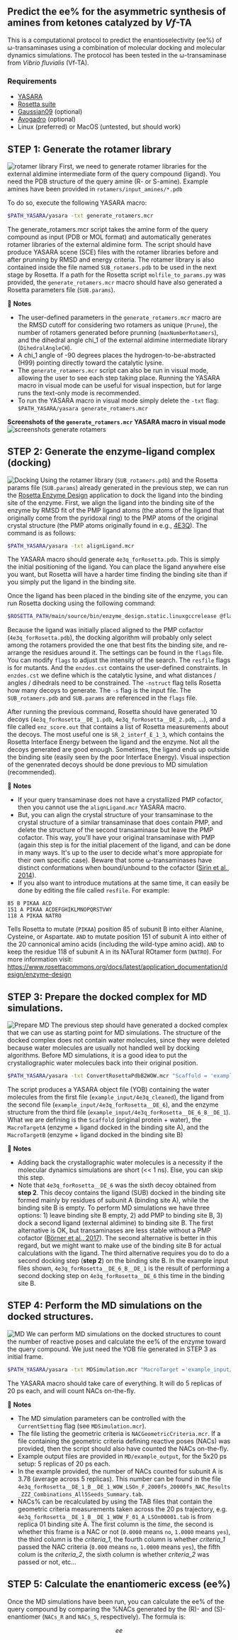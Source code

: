 ## Predict the ee% for the asymmetric synthesis of amines from ketones catalyzed by *Vf*-TA
This is a computational protocol to predict the enantioselectivity (ee%) of ω-transaminases using a combination of molecular docking and molecular dynamics simulations. The protocol has been tested in the ω-transaminase from *Vibrio fluvialis* (Vf-TA).

### Requirements
*	[YASARA](http://yasara.org/)
*	[Rosetta suite](https://www.rosettacommons.org/)
*	[Gaussian09](https://gaussian.com/glossary/g09/) (optional)
*	[Avogadro](https://avogadro.cc/) (optional)
*	Linux (preferred) or MacOS (untested, but should work)

## STEP 1: Generate the rotamer library
![rotamer library](imgs/rotamer_library.png)
First, we need to generate rotamer libraries for the external aldimine intermediate form of the query compound (ligand). You need the PDB structure of the query amine (R- or S-amine). Example amines have been provided in `rotamers/input_amines/*.pdb`

To do so, execute the following YASARA macro:
```bash
$PATH_YASARA/yasara -txt generate_rotamers.mcr
```

The generate_rotamers.mcr script takes the amine form of the query compound as input (PDB or MOL format) and automatically generates rotamer libraries of the external aldimine form. The script should have produce YASARA scene (SCE) files with the rotamer libraries before and after prunning by RMSD and energy criteria. The rotamer library is also contained inside the file named `SUB_rotamers.pdb` to be used in the next stage by Rosetta. If a path for the Rosetta script `molfile_to_params.py` was provided, the `generate_rotamers.mcr` macro should have also generated a Rosetta parameters file (`SUB.params`).

:ledger: **Notes**
*	The user-defined parameters in the `generate_rotamers.mcr` macro are the RMSD cutoff for considering two rotamers as unique (`Prune`), the number of rotamers generated before prunning (`maxNumberRotamers`), and the dihedral angle chi_1 of the external aldimine intermediate library (`DihedralAngleCH`).
*	A chi_1 angle of -90 degrees places the hydrogen-to-be-abstracted (H99) pointing directly toward the catalytic lysine.
*	The `generate_rotamers.mcr` script can also be run in visual mode, allowing the user to see each step taking place. Running the YASARA macro in visual mode can be useful for visual inspection, but for large runs the text-only mode is recommended.
*	To run the YASARA macro in visual mode simply delete the `-txt` flag: `$PATH_YASARA/yasara generate_rotamers.mcr`

**Screenshots of the **`generate_rotamers.mcr`** YASARA macro in visual mode**
![screenshots generate rotamers](imgs/screenshots.png)


## STEP 2: Generate the enzyme-ligand complex (docking)
![Docking](imgs/docking.png)
Using the rotamer library (`SUB_rotamers.pdb`) and the Rosetta params file (`SUB.params`) already generated in the previous step, we can run the [Rosetta Enzyme Design](https://new.rosettacommons.org/docs/latest/application_documentation/design/enzyme-design) application to dock the ligand into the binding site of the enzyme.
First, we align the ligand into the binding site of the enzyme by RMSD fit of the PMP ligand atoms (the atoms of the ligand that originally come from the pyridoxal ring) to the PMP atoms of the original crystal structure (the PMP atoms originally found in e.g., [4E3Q](https://files.rcsb.org/download/4e3q.pdb)). The command is as follows:
```bash
$PATH_YASARA/yasara -txt alignLigand.mcr
```
The YASARA macro should generate `4e3q_forRosetta.pdb`. This is simply the initial positioning of the ligand. You can place the ligand anywhere else you want, but Rosetta will have a harder time finding the binding site than if you simply put the ligand in the binding site.

Once the ligand has been placed in the binding site of the enzyme, you can run Rosetta docking using the following command:
```bash
$ROSETTA_PATH/main/source/bin/enzyme_design.static.linuxgccrelease @flags -resfile resfile -database $ROSETTA_PATH/main/database/ -enzdes::cstfile enzdes.cst -nstruct 10 -s 4e3q_forRosetta.pdb
```
Because the ligand was initially placed aligned to the PMP cofactor (`4e3q_forRosetta.pdb`), the docking algorithm will probably only select among the rotamers provided the one that best fits the binding site, and re-arrange the residues around it. The settings can be found in the `flags` file. You can modify `flags` to adjust the intensity of the search. The `resfile` flags is for mutants. And the `enzdes.cst` contains the user-defined constraints. In `enzdes.cst` we define which is the catalytic lysine, and what distances / angles / dihedrals need to be constrained. The `-nstruct` flag tells Rosetta how many decoys to generate. The `-s` flag is the input file. The `SUB_rotamers.pdb` and `SUB.params` are referenced in the `flags` file.

After running the previous command, Rosetta should have generated 10 decoys (`4e3q_forRosetta__DE_1.pdb`, `4e3q_forRosetta__DE_2.pdb`, ...), and a file called `enz_score.out` that contains a list of Rosetta measurements about the decoys. The most useful one is `SR_2_interf_E_1_3`, which contains the Rosetta Interface Energy between the ligand and the enzyme. Not all the decoys generated are good enough. Sometimes, the ligand ends up outside the binding site (easily seen by the poor Interface Energy). Visual inspection of the genenrated decoys should be done previous to MD simulation (recommended).

:ledger: **Notes**
*	If your query transaminase does not have a crystallized PMP cofactor, then you cannot use the `alignLigand.mcr` YASARA macro. 
*	But, you can align the crystal structure of your transaminase to the crystal structure of a similar transaminase that does contain PMP, and delete the structure of the second transaminase but leave the PMP cofactor. This way, you'll have your original transaminase with PMP (again this step is for the initial placement of the ligand, and can be done in many ways. It's up to the user to decide what's more appropiate for their own specific case). Beware that some ω-transaminases have distinct conformations when bound/unbound to the cofactor ([Sirin et al., 2014](dx.doi.org/10.1021/ci5002185)).
*	If you also want to introduce mutations at the same time, it can easily be done by editing the file called `resfile`. For example:
```
85 B PIKAA ACD
151 A PIKAA ACDEFGHIKLMNOPQRSTVWY
118 A PIKAA NATRO
```

Tells Rosetta to mutate (`PIKAA`) position 85 of subunit B into either Alanine, Cysteine, or Aspartate. `AND` to mutate position 151 of subunit A into either of the 20 cannonical amino acids (including the wild-type amino acid). `AND` to keep the residue 118 of subunit A in its NATural ROtamer form (`NATRO`). For more information visit: https://www.rosettacommons.org/docs/latest/application_documentation/design/enzyme-design 

## STEP 3: Prepare the docked complex for MD simulations.
![Prepare MD](imgs/prepare_MD.png)
The previous step should have generated a docked complex that we can use as starting point for MD simulations. The structure of the docked complex does not contain water molecules, since they were deleted because water molecules are usually not handled well by docking algorithms. Before MD simulations, it is a good idea to put the crystallographic water molecules back into their original position. 
```bash
$PATH_YASARA/yasara -txt ConvertRosettaPdbB2WOW.mcr "Scaffold = 'example_input/4e3q_cleaned'" "MacroTargetA = 'example_input/4e3q_forRosetta__DE_6'" "MacroTargetB = 'example_input/4e3q_forRosetta__DE_6_B__DE_1'"
```
The script produces a YASARA object file (YOB) containing the water molecules from the first file (`example_input/4e3q_cleaned`), the ligand from the second file (`example_input/4e3q_forRosetta__DE_6`), and the enzyme structure from the third file (`example_input/4e3q_forRosetta__DE_6_B__DE_1`). What we are defining is the `Scaffold` (original protein + water), the `MacroTargetA` (enzyme + ligand docked in the binding site A), and the `MacroTargetB` (enzyme + ligand docked in the binding site B)

:ledger: **Notes**
*	Adding back the crystallographic water molecules is a necessity if the molecular dynamics simulations are short (<< 1 ns). Else, you can skip this step.
*	Note that `4e3q_forRosetta__DE_6` was the sixth decoy obtained from **step 2**. This decoy contains the ligand (SUB) docked in the binding site formed mainly by residues of subunit A (binding site A), while the binding site B is empty. To perform MD simulations we have three options:   1) leave binding site B empty, 2) add PMP to binding site B, 3) dock a second ligand (external aldimine) to binding site B. The first alternative is OK, but transaminases are less stable without a PMP cofactor ([Börner et al., 2017](https://doi.org/10.1002/cbic.201700236)). The second alternative is better in this regard, but we might want to make use of the binding site B for actual calculations with the ligand. The third alternative requires you do to do a second docking step (**step 2**) on the binding site B. In the example input files shown, `4e3q_forRosetta__DE_6_B__DE_1` is the result of performing a second docking step on `4e3q_forRosetta__DE_6` this time in the binding site B.

## STEP 4: Perform the MD simulations on the docked structures. 
![MD](imgs/MD.png)
We can perform MD simulations on the docked structures to count the number of reactive poses and calculate the ee% of the enzyme toward the query compound. We just need the YOB file generated in STEP 3 as initial frame.
```bash
$PATH_YASARA/yasara -txt MDSimulation.mcr "MacroTarget ='example_input/4e3q_forRosetta__DE_1_B__DE_1_WOW'" "CurrentSetting ='MultiShort'"
```

The YASARA macro should take care of everything. It will do 5 replicas of 20 ps each, and will count NACs on-the-fly.

:ledger: **Notes**

*	The MD simulation parameters can be controlled with the `CurrentSetting` flag (see `MDSimulation.mcr`). 
*	The file listing the geometric criteria is `NACGeometricCriteria.mcr`. If a file containing the geometric criteria defining reactive poses (NACs) was provided, then the script should also have counted the NACs on-the-fly. 
*	Example output files are provided in `MD/example_output`, for the 5x20 ps setup: 5 replicas of 20 ps each. 
*	In the example provided, the number of NACs counted for subunit A is 3.78 (average across 5 replicas). This number can be found in the file `4e3q_forRosetta__DE_1_B__DE_1_WOW_LSOn_F_2000fs_20000fs_NAC_Results_ZZZ_Combinations_All5Seeds_Summary.tab`.
*	NACs% can be recalculated by using the TAB files that contain the geometric criteria measurements taken across the 20 ps trajectory, e.g. `4e3q_forRosetta__DE_1_B__DE_1_WOW_F_01_A_LSOn00001.tab` is from replica 01 binding site A. The first column is the *time*, the second is whether this frame is a NAC or not (`0.0000` means `no`, `1.0000` means `yes`), the third column is the *criteria_1*, the fourth column is whether *criteria_1* passed the NAC criteria (`0.000` means `no`, `1.0000` means `yes`), the fifth colum is the *criteria_2*, the sixth column is whether *criteria_2* was passed or not, etc...

## STEP 5: Calculate the enantiomeric excess (ee%) 
Once the MD simulations have been run, you can calculate the ee% of the query compound by comparing the %NACs generated by the (R)- and (S)-enantiomer (`NACs_R` and `NACs_S`, respectively).
The formula is: 
```math
ee% = (NACs_S - NACs_R) / (NACs_S + NACs_R) * 100%
```

